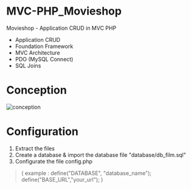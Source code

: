 # MVC-PHP_Movieshop
Movieshop - Application CRUD in MVC PHP

- Application CRUD
- Foundation Framework
- MVC Architecture
- PDO (MySQL Connect)
- SQL Joins

# Conception
![conception](concpetion.png)

# Configuration

1. Extract the files 
2. Create a database & import the database file "database/db_film.sql"
3. Configurate the file config.php
> ( example : define("DATABASE", "database_name"); define("BASE_URL","your_url"); )

